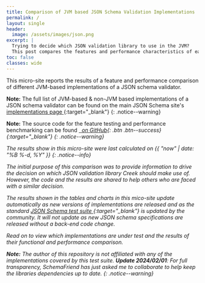 ```yaml
---
title: Comparison of JVM based JSON Schema Validation Implementations
permalink: /
layout: single
header:
  image: /assets/images/json.png
excerpt: |
  Trying to decide which JSON validation library to use in the JVM? 
  This post compares the features and performance characteristics of each of the available implementations to help you make an informed decision. 
toc: false
classes: wide
---
```


This micro-site reports the results of a feature and performance comparison of different JVM-based implementations of a JSON schema validator.

**Note:** The full list of JVM-based & non-JVM based implementations of a JSON schema validator 
can be found on the main JSON Schema site's [implementations page <i class="fas fa-external-link-alt"></i>][JSON-Schema-Implementations]{:target="_blank"}
{: .notice--warning}

**Note:** The source code for the feature testing and performance benchmarking can be found 
[<i class="fab fa-fw fa-github"/>&nbsp; on GitHub][GitHub-Project]{: .btn .btn--success}{:target="_blank"}
{: .notice--warning}

The results show in this micro-site were last calculated on {{ "now" | date: "%B %-d, %Y" }}
{: .notice--info}

The initial purpose of this comparison was to provide information to drive the decision on which JSON validation library Creek should make use of.
However, the code and the results are shared to help others who are faced with a similar decision.

The results shown in the tables and charts in this mico-site update automatically as new versions of implementations are released
and as the standard [JSON Schema test suite <i class="fas fa-external-link-alt"></i>][JSON-Schema-Test-Suite]{:target="_blank"} is updated by the community.
It will _not_ update as new JSON schema specifications are released without a back-end code change.

Read on to view which implementations are under test and the results of their functional and performance comparison.

**Note:** The author of this repository is not affiliated with any of the implementations covered by this test suite.
**Update 2024/02/01**: For full transparency, SchemaFriend has just asked me to collaborate to help keep the 
libraries dependencies up to date.
{: .notice--warning}

[JSON-Schema-Implementations]: https://json-schema.org/implementations
[GitHub-Project]: https://github.com/creek-service/json-schema-validation-comparison
[JSON-Schema-Test-Suite]: https://github.com/json-schema-org/JSON-Schema-Test-Suite

